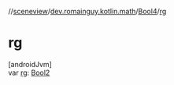 //[sceneview](../../../index.md)/[dev.romainguy.kotlin.math](../index.md)/[Bool4](index.md)/[rg](rg.md)

# rg

[androidJvm]\
var [rg](rg.md): [Bool2](../-bool2/index.md)
